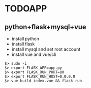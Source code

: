 TODOAPP
=========
## python+flask+mysql+vue
* install python
* install flask
* install mysql and set root account
* install vue and vue/cli
```shell script
$> sudo -i
$> export FLASK_APP=app.py
$> export FLASK_RUN_PORT=80
$> export FLASK_RUN_HOST=0.0.0.0
$> vue build index.vue && flask run
```
